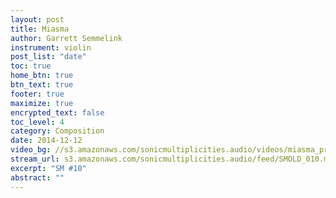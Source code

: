```yaml
---
layout: post
title: Miasma
author: Garrett Semmelink
instrument: violin
post_list: "date"
toc: true
home_btn: true
btn_text: true
footer: true
maximize: true
encrypted_text: false
toc_level: 4
category: Composition
date: 2014-12-12
video_bg: //s3.amazonaws.com/sonicmultiplicities.audio/videos/miasma_progressive.mov
stream_url: s3.amazonaws.com/sonicmultiplicities.audio/feed/SMOLD_010.mp3
excerpt: "SM #10"
abstract: ""
---
```

